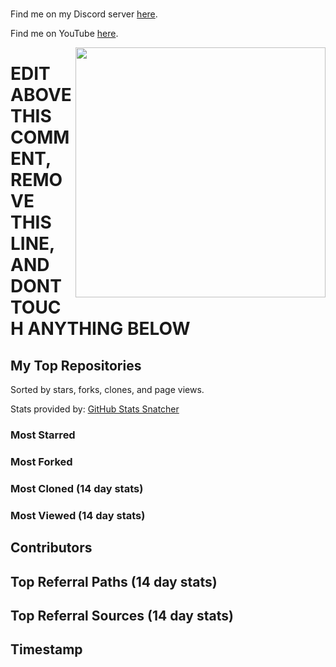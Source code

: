 # <Your Name>

Find me on my Discord server [here](<Your Discord Server Link>).

Find me on YouTube [here](<Your YouTube Channel Link>).

<img align="right" width="400" src="https://github-readme-stats.vercel.app/api?username=<Your GitHub Username>&show_icons=true&theme=aura&include_all_commits=true"/>

# EDIT ABOVE THIS COMMENT, REMOVE THIS LINE, AND DONT TOUCH ANYTHING BELOW

## My Top Repositories
Sorted by stars, forks, clones, and page views.

Stats provided by:
[GitHub Stats Snatcher](https://github.com/RocketGod-git/statsnatcher)

### Most Starred
<!-- STAR_LIST -->

### Most Forked
<!-- FORK_LIST -->

### Most Cloned (14 day stats)
<!-- CLONE_LIST -->

### Most Viewed (14 day stats)
<!-- PAGE_VIEW_LIST -->

## Contributors
<!-- CONTRIBUTOR_LIST -->

## Top Referral Paths (14 day stats)
<!-- REFERRAL_PATH_LIST -->

## Top Referral Sources (14 day stats)
<!-- REFERRAL_SOURCE_LIST -->

## Timestamp
<!-- TIMESTAMP -->